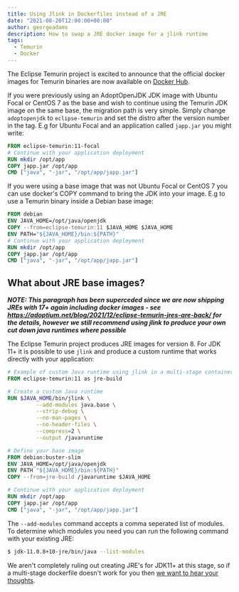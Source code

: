 ```yaml
---
title: Using Jlink in Dockerfiles instead of a JRE
date: "2021-08-20T12:00:00+00:00"
author: georgeadams
description: How to swap a JRE docker image for a jlink runtime
tags:
  - Temurin
  - Docker
---
```


The Eclipse Temurin project is excited to announce that the official docker images for Temurin binaries are now available on [Docker Hub](https://hub.docker.com/_/eclipse-temurin).

If you were previously using an AdoptOpenJDK JDK image with Ubuntu Focal or CentOS 7 as the base and wish to continue using the Temurin JDK image on the same base, the migration path is very simple. Simply change `adoptopenjdk` to `eclipse-temurin` and set the distro after the version number in the tag. E.g for Ubuntu Focal and an application called `japp.jar` you might write:

```dockerfile
FROM eclipse-temurin:11-focal
# Continue with your application deployment
RUN mkdir /opt/app
COPY japp.jar /opt/app
CMD ["java", "-jar", "/opt/app/japp.jar"]
```

If you were using a base image that was not Ubuntu Focal or CentOS 7 you can use docker's COPY command to bring the JDK into your image. E.g to use a Temurin binary inside a Debian base image:

```dockerfile
FROM debian
ENV JAVA_HOME=/opt/java/openjdk
COPY --from=eclipse-temurin:11 $JAVA_HOME $JAVA_HOME
ENV PATH="${JAVA_HOME}/bin:${PATH}"
# Continue with your application deployment
RUN mkdir /opt/app
COPY japp.jar /opt/app
CMD ["java", "-jar", "/opt/app/japp.jar"]
```

## What about JRE base images?

***NOTE: This paragraph has been superceded since we are now shipping JREs with 17+ again including docker images - see https://adoptium.net/blog/2021/12/eclipse-temurin-jres-are-back/ for the details, however we still recommend using jlink to produce your own cut down java runtimes where possible***

The Eclipse Temurin project produces JRE images for version 8. For JDK 11+ it is possible to use `jlink` and produce a custom runtime that works directly with your application:

```dockerfile
# Example of custom Java runtime using jlink in a multi-stage container build
FROM eclipse-temurin:11 as jre-build

# Create a custom Java runtime
RUN $JAVA_HOME/bin/jlink \
         --add-modules java.base \
         --strip-debug \
         --no-man-pages \
         --no-header-files \
         --compress=2 \
         --output /javaruntime

# Define your base image
FROM debian:buster-slim
ENV JAVA_HOME=/opt/java/openjdk
ENV PATH "${JAVA_HOME}/bin:${PATH}"
COPY --from=jre-build /javaruntime $JAVA_HOME

# Continue with your application deployment
RUN mkdir /opt/app
COPY japp.jar /opt/app
CMD ["java", "-jar", "/opt/app/japp.jar"]
```

The `--add-modules` command accepts a comma seperated list of modules. To determine which modules you need you can run the following command with your existing JRE:

```bash
$ jdk-11.0.8+10-jre/bin/java --list-modules
```

We aren't completely ruling out creating JRE's for JDK11+ at this stage, so if a multi-stage dockerfile doesn't work for you then [we want to hear your thoughts](https://github.com/adoptium/temurin-build/issues/2683).
